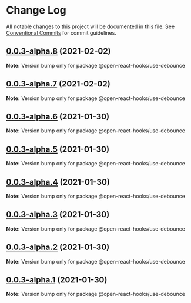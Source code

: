 # Change Log

All notable changes to this project will be documented in this file.
See [Conventional Commits](https://conventionalcommits.org) for commit guidelines.

## [0.0.3-alpha.8](https://github.com/wootsbot/open-react-hooks/compare/@open-react-hooks/use-debounce@0.0.3-alpha.7...@open-react-hooks/use-debounce@0.0.3-alpha.8) (2021-02-02)

**Note:** Version bump only for package @open-react-hooks/use-debounce





## [0.0.3-alpha.7](https://github.com/wootsbot/open-react-hooks/compare/@open-react-hooks/use-debounce@0.0.3-alpha.6...@open-react-hooks/use-debounce@0.0.3-alpha.7) (2021-02-02)

**Note:** Version bump only for package @open-react-hooks/use-debounce





## [0.0.3-alpha.6](https://github.com/wootsbot/open-react-hooks/compare/@open-react-hooks/use-debounce@0.0.3-alpha.5...@open-react-hooks/use-debounce@0.0.3-alpha.6) (2021-01-30)

**Note:** Version bump only for package @open-react-hooks/use-debounce





## [0.0.3-alpha.5](https://github.com/wootsbot/open-react-hooks/compare/@open-react-hooks/use-debounce@0.0.3-alpha.4...@open-react-hooks/use-debounce@0.0.3-alpha.5) (2021-01-30)

**Note:** Version bump only for package @open-react-hooks/use-debounce





## [0.0.3-alpha.4](https://github.com/wootsbot/open-react-hooks/compare/@open-react-hooks/use-debounce@0.0.3-alpha.3...@open-react-hooks/use-debounce@0.0.3-alpha.4) (2021-01-30)

**Note:** Version bump only for package @open-react-hooks/use-debounce





## [0.0.3-alpha.3](https://github.com/wootsbot/open-react-hooks/compare/@open-react-hooks/use-debounce@0.0.3-alpha.2...@open-react-hooks/use-debounce@0.0.3-alpha.3) (2021-01-30)

**Note:** Version bump only for package @open-react-hooks/use-debounce





## [0.0.3-alpha.2](https://github.com/wootsbot/open-react-hooks/compare/@open-react-hooks/use-debounce@0.0.3-alpha.1...@open-react-hooks/use-debounce@0.0.3-alpha.2) (2021-01-30)

**Note:** Version bump only for package @open-react-hooks/use-debounce





## [0.0.3-alpha.1](https://github.com/wootsbot/open-react-hooks/compare/@open-react-hooks/use-debounce@0.0.3-alpha.0...@open-react-hooks/use-debounce@0.0.3-alpha.1) (2021-01-30)

**Note:** Version bump only for package @open-react-hooks/use-debounce
